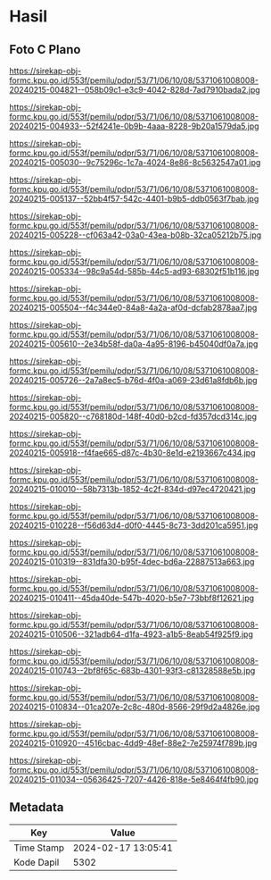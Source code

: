 # Hasil

## Foto C Plano

https://sirekap-obj-formc.kpu.go.id/553f/pemilu/pdpr/53/71/06/10/08/5371061008008-20240215-004821--058b09c1-e3c9-4042-828d-7ad7910bada2.jpg

https://sirekap-obj-formc.kpu.go.id/553f/pemilu/pdpr/53/71/06/10/08/5371061008008-20240215-004933--52f4241e-0b9b-4aaa-8228-9b20a1579da5.jpg

https://sirekap-obj-formc.kpu.go.id/553f/pemilu/pdpr/53/71/06/10/08/5371061008008-20240215-005030--9c75296c-1c7a-4024-8e86-8c5632547a01.jpg

https://sirekap-obj-formc.kpu.go.id/553f/pemilu/pdpr/53/71/06/10/08/5371061008008-20240215-005137--52bb4f57-542c-4401-b9b5-ddb0563f7bab.jpg

https://sirekap-obj-formc.kpu.go.id/553f/pemilu/pdpr/53/71/06/10/08/5371061008008-20240215-005228--cf063a42-03a0-43ea-b08b-32ca05212b75.jpg

https://sirekap-obj-formc.kpu.go.id/553f/pemilu/pdpr/53/71/06/10/08/5371061008008-20240215-005334--98c9a54d-585b-44c5-ad93-68302f51b116.jpg

https://sirekap-obj-formc.kpu.go.id/553f/pemilu/pdpr/53/71/06/10/08/5371061008008-20240215-005504--f4c344e0-84a8-4a2a-af0d-dcfab2878aa7.jpg

https://sirekap-obj-formc.kpu.go.id/553f/pemilu/pdpr/53/71/06/10/08/5371061008008-20240215-005610--2e34b58f-da0a-4a95-8196-b45040df0a7a.jpg

https://sirekap-obj-formc.kpu.go.id/553f/pemilu/pdpr/53/71/06/10/08/5371061008008-20240215-005726--2a7a8ec5-b76d-4f0a-a069-23d61a8fdb6b.jpg

https://sirekap-obj-formc.kpu.go.id/553f/pemilu/pdpr/53/71/06/10/08/5371061008008-20240215-005820--c768180d-148f-40d0-b2cd-fd357dcd314c.jpg

https://sirekap-obj-formc.kpu.go.id/553f/pemilu/pdpr/53/71/06/10/08/5371061008008-20240215-005918--f4fae665-d87c-4b30-8e1d-e2193667c434.jpg

https://sirekap-obj-formc.kpu.go.id/553f/pemilu/pdpr/53/71/06/10/08/5371061008008-20240215-010010--58b7313b-1852-4c2f-834d-d97ec4720421.jpg

https://sirekap-obj-formc.kpu.go.id/553f/pemilu/pdpr/53/71/06/10/08/5371061008008-20240215-010228--f56d63d4-d0f0-4445-8c73-3dd201ca5951.jpg

https://sirekap-obj-formc.kpu.go.id/553f/pemilu/pdpr/53/71/06/10/08/5371061008008-20240215-010319--831dfa30-b95f-4dec-bd6a-22887513a663.jpg

https://sirekap-obj-formc.kpu.go.id/553f/pemilu/pdpr/53/71/06/10/08/5371061008008-20240215-010411--45da40de-547b-4020-b5e7-73bbf8f12621.jpg

https://sirekap-obj-formc.kpu.go.id/553f/pemilu/pdpr/53/71/06/10/08/5371061008008-20240215-010506--321adb64-d1fa-4923-a1b5-8eab54f925f9.jpg

https://sirekap-obj-formc.kpu.go.id/553f/pemilu/pdpr/53/71/06/10/08/5371061008008-20240215-010743--2bf8f65c-683b-4301-93f3-c81328588e5b.jpg

https://sirekap-obj-formc.kpu.go.id/553f/pemilu/pdpr/53/71/06/10/08/5371061008008-20240215-010834--01ca207e-2c8c-480d-8566-29f9d2a4826e.jpg

https://sirekap-obj-formc.kpu.go.id/553f/pemilu/pdpr/53/71/06/10/08/5371061008008-20240215-010920--4516cbac-4dd9-48ef-88e2-7e25974f789b.jpg

https://sirekap-obj-formc.kpu.go.id/553f/pemilu/pdpr/53/71/06/10/08/5371061008008-20240215-011034--05636425-7207-4426-818e-5e8464f4fb90.jpg


## Metadata

| Key        | Value               |
| ---------- | ------------------- |
| Time Stamp | 2024-02-17 13:05:41 |
| Kode Dapil | 5302                |



